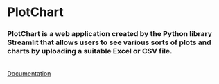 # PlotChart
<h3>PlotChart is a web application created by the Python library Streamlit that allows users to see various sorts of plots and charts by uploading a suitable Excel or CSV file.</h3>
<br/>
<a  href="https://docs.streamlit.io/library/get-started/installation">Documentation</a>

